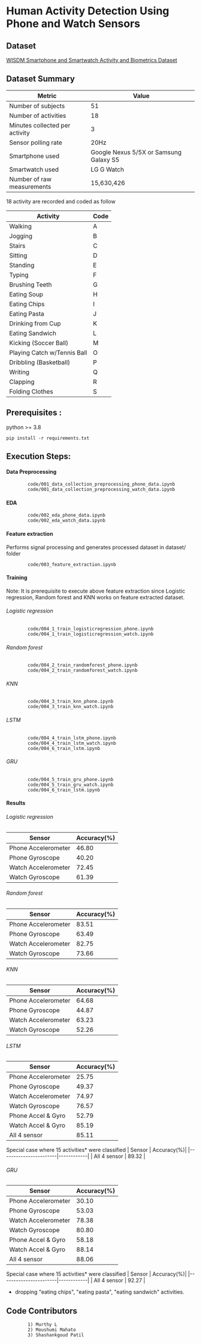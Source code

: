 # Human Activity Detection Using Phone and Watch Sensors
## Dataset
[WISDM Smartphone and Smartwatch Activity and Biometrics Dataset](https://archive.ics.uci.edu/dataset/507/wisdm+smartphone+and+smartwatch+activity+and+biometrics+dataset)

## Dataset Summary
| Metric                         | Value                                  |
|--------------------------------|----------------------------------------|
| Number of subjects             | 51                                     |
| Number of activities           | 18                                     |
| Minutes collected per activity | 3                                      |
| Sensor polling rate            | 20Hz                                   |
| Smartphone used                | Google Nexus 5/5X or Samsung Galaxy S5 |
| Smartwatch used                | LG G Watch                             |
| Number of raw measurements     | 15,630,426                             |

18 activity are recorded and coded as follow

| Activity                   | Code |
|----------------------------|------|
| Walking                    | A    |
| Jogging                    | B    |
| Stairs                     | C    |
| Sitting                    | D    |
| Standing                   | E    |
| Typing                     | F    |
| Brushing Teeth             | G    |
| Eating Soup                | H    |
| Eating Chips               | I    |
| Eating Pasta               | J    |
| Drinking from Cup          | K    |
| Eating Sandwich            | L    |
| Kicking (Soccer Ball)      | M    |
| Playing Catch w/Tennis Ball| O    |
| Dribbling (Basketball)     | P    |
| Writing                    | Q    |
| Clapping                   | R    |
| Folding Clothes            | S    |

## Prerequisites :
python >= 3.8

    pip install -r requirements.txt

## Execution Steps:

#### Data Preprocessing
            code/001_data_collection_preprocessing_phone_data.ipynb
            code/001_data_collection_preprocessing_watch_data.ipynb
#### EDA
            code/002_eda_phone_data.ipynb
            code/002_eda_watch_data.ipynb
#### Feature extraction
Performs signal processing and generates processed dataset in dataset/ folder

            code/003_feature_extraction.ipynb

#### Training
Note: It is prerequisite to execute above feature extraction since Logistic regression, Random forest and KNN works on feature extracted dataset.

###### Logistic regression
            code/004_1_train_logisticregression_phone.ipynb
            code/004_1_train_logisticregression_watch.ipynb

###### Random forest
            code/004_2_train_randomforest_phone.ipynb
            code/004_2_train_randomforest_watch.ipynb

###### KNN
            code/004_3_train_knn_phone.ipynb
            code/004_3_train_knn_watch.ipynb



###### LSTM
            code/004_4_train_lstm_phone.ipynb
            code/004_4_train_lstm_watch.ipynb
            code/004_6_train_lstm.ipynb
###### GRU
            code/004_5_train_gru_phone.ipynb
            code/004_5_train_gru_watch.ipynb
            code/004_6_train_lstm.ipynb
#### Results


###### Logistic regression
| Sensor                | Accuracy(%)|
|-----------------------|------------|
| Phone Accelerometer   |  46.80     | 
| Phone Gyroscope       |  40.20     |
| Watch Accelerometer   |  72.45     |
| Watch Gyroscope       |  61.39     |

###### Random forest
| Sensor                | Accuracy(%)|
|-----------------------|------------|
| Phone Accelerometer   |  83.51     | 
| Phone Gyroscope       |  63.49     |
| Watch Accelerometer   |  82.75     |
| Watch Gyroscope       |  73.66     |

###### KNN
| Sensor                | Accuracy(%)|
|-----------------------|------------|
| Phone Accelerometer   |  64.68     | 
| Phone Gyroscope       |  44.87     |
| Watch Accelerometer   |  63.23     |
| Watch Gyroscope       |  52.26     |



###### LSTM
| Sensor                | Accuracy(%)|
|-----------------------|------------|
| Phone Accelerometer   |  25.75     | 
| Phone Gyroscope       |  49.37     |
| Watch Accelerometer   |  74.97     |
| Watch Gyroscope       |  76.57     |
| Phone Accel & Gyro    |  52.79     |
| Watch Accel & Gyro    |  85.19     |
| All 4 sensor          |  85.11     |

Special case where 15 activities* were classified
| Sensor                | Accuracy(%)|
|-----------------------|------------|
| All 4 sensor          |  89.32     |

###### GRU
| Sensor                | Accuracy(%)|
|-----------------------|------------|
| Phone Accelerometer   |  30.10     | 
| Phone Gyroscope       |  53.03     |
| Watch Accelerometer   |  78.38     |
| Watch Gyroscope       |  80.80     |
| Phone Accel & Gyro    |  58.18     |
| Watch Accel & Gyro    |  88.14     |
| All 4 sensor          |  88.06     |

Special case where 15 activities* were classified
| Sensor                | Accuracy(%)|
|-----------------------|------------|
| All 4 sensor          |  92.27     |

* dropping "eating chips", "eating pasta", "eating sandwich" activities.

## Code Contributors 
            1) Murthy L
            2) Moushumi Mahato
            3) Shashankgoud Patil


